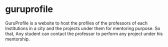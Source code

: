 # guruprofile
GuruProfile is a website to host the profiles of the professors of each  Institutions in a city and the projects under them for mentoring purpose. So that, Any student can contact the professor to perform any project under his mentorship.
